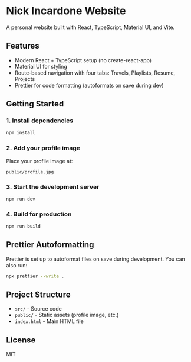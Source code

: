 # Nick Incardone Website

A personal website built with React, TypeScript, Material UI, and Vite.

## Features
- Modern React + TypeScript setup (no create-react-app)
- Material UI for styling
- Route-based navigation with four tabs: Travels, Playlists, Resume, Projects
- Prettier for code formatting (autoformats on save during dev)

## Getting Started

### 1. Install dependencies
```bash
npm install
```

### 2. Add your profile image
Place your profile image at:
```
public/profile.jpg
```

### 3. Start the development server
```bash
npm run dev
```

### 4. Build for production
```bash
npm run build
```

## Prettier Autoformatting
Prettier is set up to autoformat files on save during development. You can also run:
```bash
npx prettier --write .
```

## Project Structure
- `src/` - Source code
- `public/` - Static assets (profile image, etc.)
- `index.html` - Main HTML file

## License
MIT 